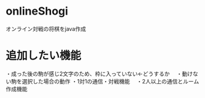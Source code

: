 # onlineShogi
オンライン対戦の将棋をjava作成

# 追加したい機能
・成った後の駒が感じ2文字のため、枠に入っていない<-どうするか　
・動けない駒を選択した場合の動作
・1対1の通信・対戦機能　
・2人以上の通信とルーム作成機能　
